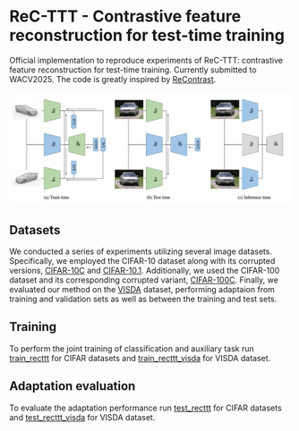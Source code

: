 # ReC-TTT - Contrastive feature reconstruction for test-time training

Official implementation to reproduce experiments of ReC-TTT: contrastive feature reconstruction for test-time training. Currently submitted to WACV2025.
The code is greatly inspired by [ReContrast](https://github.com/guojiajeremy/ReContrast).


![Schema](schema.png)

## Datasets
We conducted a series of experiments utilizing several image datasets. Specifically, we employed the CIFAR-10 dataset along with its corrupted versions, [CIFAR-10C](https://github.com/hendrycks/robustness) and [CIFAR-10.1](https://github.com/modestyachts/CIFAR-10.1). Additionally, we used the CIFAR-100 dataset and its corresponding corrupted variant, [CIFAR-100C](https://github.com/hendrycks/robustness). Finally, we evaluated our method on the [VISDA](https://ai.bu.edu/visda-2017/) dataset, performing adaptaion from training and validation sets as well as between the training and test sets.

## Training 
To perform the joint training of classification and auxiliary task run [train_recttt](train_recttt.py) for CIFAR datasets and [train_recttt_visda](train_recttt_visda.py) for VISDA dataset.

## Adaptation evaluation
To evaluate the adaptation performance run [test_recttt](test_recttt.py) for CIFAR datasets and [test_recttt_visda](test_recttt_visda.py) for VISDA dataset.
